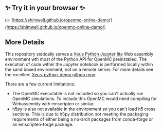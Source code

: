 ## ✨ Try it in your browser ✨

👉 [https://shimwell.github.io/openmc-online-demo/](https://shimwell.github.io/openmc-online-demo/)

## More Details

This repository statically serves a [Xeus Python Jupyter lite](https://github.com/jupyterlite/xeus-python-demo) Web assembly environment wth most of the Python API for OpenMC preinstalled. The execution of code within the Jupyter notebook is performed locally within the sand boxed environment, not on a remote server. For more details see the excellent [Xeus-python-demo github repo](https://github.com/jupyterlite/xeus-python-demo)

There are a few current limitations:
- The OpenMC executable is not included so you can't actually run OpenMC simulations. To include this OpenMC would need compiling for Webassembly with emscripten or similar.
- h5py is also not available in the environment so you can't load h5 cross sections. This is due to h5py distribution not meeting the packaging requirements of either being a no-arch packages from conda-forge or an emscripten-forge package.
